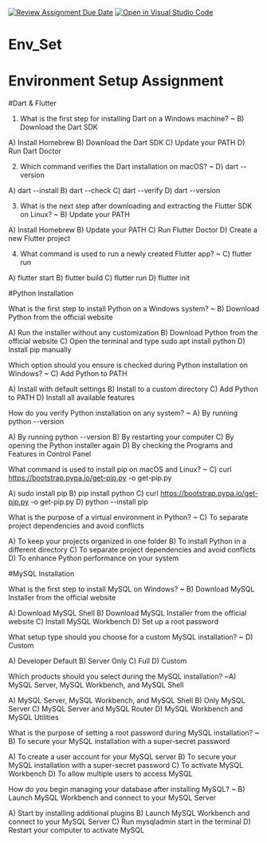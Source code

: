 [![Review Assignment Due Date](https://classroom.github.com/assets/deadline-readme-button-22041afd0340ce965d47ae6ef1cefeee28c7c493a6346c4f15d667ab976d596c.svg)](https://classroom.github.com/a/vnsr1XuU)
[![Open in Visual Studio Code](https://classroom.github.com/assets/open-in-vscode-2e0aaae1b6195c2367325f4f02e2d04e9abb55f0b24a779b69b11b9e10269abc.svg)](https://classroom.github.com/online_ide?assignment_repo_id=17107901&assignment_repo_type=AssignmentRepo)
# Env_Set

# Environment Setup Assignment

#Dart & Flutter

1. What is the first step for installing Dart on a Windows machine? ~ B) Download the Dart SDK 

A) Install Homebrew
B) Download the Dart SDK 
C) Update your PATH
D) Run Dart Doctor


2. Which command verifies the Dart installation on macOS? ~ D) dart --version

A) dart --install
B) dart --check
C) dart --verify
D) dart --version


3. What is the next step after downloading and extracting the Flutter SDK on Linux? ~ B) Update your PATH

A) Install Homebrew
B) Update your PATH
C) Run Flutter Doctor
D) Create a new Flutter project


4. What command is used to run a newly created Flutter app? ~ C) flutter run

A) flutter start
B) flutter build
C) flutter run
D) flutter init


#Python Installation

What is the first step to install Python on a Windows system? ~ B) Download Python from the official website

A) Run the installer without any customization
B) Download Python from the official website
C) Open the terminal and type sudo apt install python
D) Install pip manually

Which option should you ensure is checked during Python installation on Windows? ~ C) Add Python to PATH

A) Install with default settings
B) Install to a custom directory
C) Add Python to PATH
D) Install all available features

How do you verify Python installation on any system? ~ A) By running python --version

A) By running python --version
B) By restarting your computer
C) By opening the Python installer again
D) By checking the Programs and Features in Control Panel

What command is used to install pip on macOS and Linux? ~ C) curl https://bootstrap.pypa.io/get-pip.py -o get-pip.py

A) sudo install pip
B) pip install python
C) curl https://bootstrap.pypa.io/get-pip.py -o get-pip.py
D) python --install pip

What is the purpose of a virtual environment in Python? ~ C) To separate project dependencies and avoid conflicts

A) To keep your projects organized in one folder
B) To install Python in a different directory
C) To separate project dependencies and avoid conflicts
D) To enhance Python performance on your system

#MySQL Installation

What is the first step to install MySQL on Windows? ~ B) Download MySQL Installer from the official website

A) Download MySQL Shell
B) Download MySQL Installer from the official website
C) Install MySQL Workbench
D) Set up a root password

What setup type should you choose for a custom MySQL installation? ~ D) Custom

A) Developer Default
B) Server Only
C) Full
D) Custom

Which products should you select during the MySQL installation? ~A) MySQL Server, MySQL Workbench, and MySQL Shell

A) MySQL Server, MySQL Workbench, and MySQL Shell
B) Only MySQL Server
C) MySQL Server and MySQL Router
D) MySQL Workbench and MySQL Utilities

What is the purpose of setting a root password during MySQL installation? ~ B) To secure your MySQL installation with a super-secret password

A) To create a user account for your MySQL server
B) To secure your MySQL installation with a super-secret password
C) To activate MySQL Workbench
D) To allow multiple users to access MySQL

How do you begin managing your database after installing MySQL? ~ B) Launch MySQL Workbench and connect to your MySQL Server

A) Start by installing additional plugins
B) Launch MySQL Workbench and connect to your MySQL Server
C) Run mysqladmin start in the terminal
D) Restart your computer to activate MySQL
